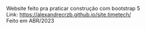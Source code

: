 Website feito pra praticar construção com bootstrap 5 <br>
Link: https://alexandrecrzb.github.io/site.timetech/ <br>
Feito em ABR/2023
